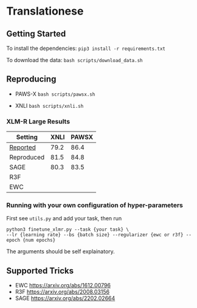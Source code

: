 # Translationese

## Getting Started
To install the dependencies: `pip3 install -r requirements.txt`

To download the data: `bash scripts/download_data.sh`

## Reproducing
- PAWS-X `bash scripts/pawsx.sh` 

- XNLI `bash scripts/xnli.sh`

### XLM-R Large Results 
| Setting | XNLI | PAWSX |
| ------- | ---- | ----- |
| [Reported](https://arxiv.org/abs/1911.02116)| 79.2 | 86.4 |
| Reproduced | 81.5 | 84.8|
| SAGE | 80.3 | 83.5 |
| R3F  |      |      |
| EWC  |      |      |

### Running with your own configuration of hyper-parameters

First see `utils.py` and add your task, then run

```
python3 finetune_xlmr.py --task {your task} \
--lr {learning rate} --bs {batch size} --regularizer {ewc or r3f} --epoch {num epochs}
```

The arguments should be self explainatory.

## Supported Tricks

- EWC https://arxiv.org/abs/1612.00796
- R3F https://arxiv.org/abs/2008.03156
- SAGE https://arxiv.org/abs/2202.02664
